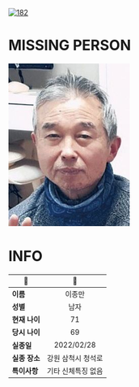 [![182](https://img.shields.io/badge/%EC%8B%A4%EC%A2%85%EC%8B%A0%EA%B3%A0%EB%8A%94%20%EA%B5%AD%EB%B2%88%EC%97%86%EC%9D%B4-182-blue)](http://safe182.go.kr/index.do)

# MISSING PERSON

<img src="./missing_person.jpg">

# INFO

|🔑|💎|
|--|:--:|
|**이름**|이종만|
|**성별**|남자|
|**현재 나이**|71|
|**당시 나이**|69|
|**실종일**|2022/02/28|
|**실종 장소**|강원 삼척시 청석로 |
|**특이사항**|기타 신체특징 없음|
